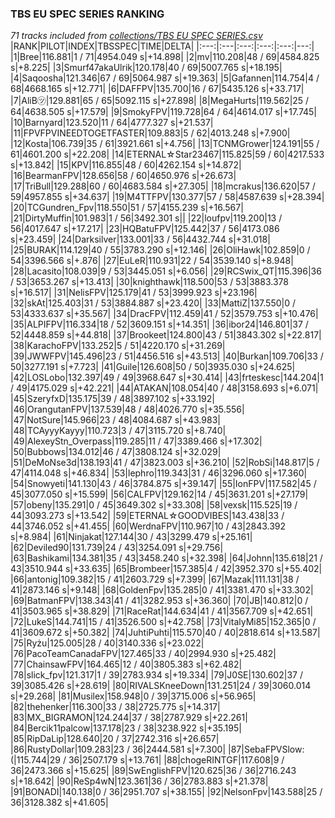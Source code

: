 ### TBS EU SPEC SERIES RANKING
*71 tracks included from [collections/TBS EU SPEC SERIES.csv](/collections/TBS%20EU%20SPEC%20SERIES.csv)*
|RANK|PILOT|INDEX|TBSSPEC|TIME|DELTA|
|:---:|:---|:---:|:---:|:---:|---:|
|1|Bree|116.881|1 / 71|4954.049 s|+14.898|
|2|mv|110.208|48 / 69|4584.825 s|+8.225|
|3|Smurf47akaUlrik|120.178|40 / 69|5007.765 s|+18.195|
|4|Saqoosha|121.346|67 / 69|5064.987 s|+19.363|
|5|Gafannen|114.754|4 / 68|4668.165 s|+12.771|
|6|DAFFPV|135.700|16 / 67|5435.126 s|+33.717|
|7|AliB㋡|129.881|65 / 65|5092.115 s|+27.898|
|8|MegaHurts|119.562|25 / 64|4638.505 s|+17.579|
|9|SmokyFPV|119.728|64 / 64|4614.017 s|+17.745|
|10|Barnyard|123.520|11 / 64|4777.327 s|+21.537|
|11|FPVFPVINEEDTOGETFASTER|109.883|5 / 62|4013.248 s|+7.900|
|12|Kosta|106.739|35 / 61|3921.661 s|+4.756|
|13|TCNMGrower|124.191|55 / 61|4601.200 s|+22.208|
|14|ETERNAL☆Star23467|115.825|59 / 60|4217.533 s|+13.842|
|15|KPV|116.855|48 / 60|4262.154 s|+14.872|
|16|BearmanFPV|128.656|58 / 60|4650.976 s|+26.673|
|17|TriBull|129.288|60 / 60|4683.584 s|+27.305|
|18|mcrakus|136.620|57 / 59|4957.855 s|+34.637|
|19|M4TTFPV|130.377|57 / 58|4587.639 s|+28.394|
|20|TCGundren_Fpv|118.550|51 / 57|4155.239 s|+16.567|
|21|DirtyMuffin|101.983|1 / 56|3492.301 s||
|22|loufpv|119.200|13 / 56|4017.647 s|+17.217|
|23|HQBatuFPV|125.442|37 / 56|4173.086 s|+23.459|
|24|Darksilver|133.001|33 / 56|4432.744 s|+31.018|
|25|BURAK|114.129|40 / 55|3783.290 s|+12.146|
|26|OliHawk|102.859|0 / 54|3396.566 s|+.876|
|27|EuLeR|110.931|22 / 54|3539.140 s|+8.948|
|28|Lacasito|108.039|9 / 53|3445.051 s|+6.056|
|29|RCSwix_QT|115.396|36 / 53|3653.267 s|+13.413|
|30|knighthawk|118.500|53 / 53|3883.378 s|+16.517|
|31|NelisFPV|125.179|41 / 53|3999.923 s|+23.196|
|32|skAt|125.403|31 / 53|3884.887 s|+23.420|
|33|MattiZ|137.550|0 / 53|4333.637 s|+35.567|
|34|DracFPV|112.459|41 / 52|3579.753 s|+10.476|
|35|ALPIFPV|116.334|18 / 52|3609.151 s|+14.351|
|36|ibor24|146.801|37 / 52|4448.859 s|+44.818|
|37|Brookeet|124.800|43 / 51|3843.302 s|+22.817|
|38|KarachoFPV|133.252|5 / 51|4220.170 s|+31.269|
|39|JWWFPV|145.496|23 / 51|4456.516 s|+43.513|
|40|Burkan|109.706|33 / 50|3277.191 s|+7.723|
|41|Guile|126.608|50 / 50|3935.030 s|+24.625|
|42|LOSLobo|132.397|49 / 49|3968.647 s|+30.414|
|43|frteskesc|144.204|1 / 49|4175.029 s|+42.221|
|44|ATAKAN|108.054|40 / 48|3158.693 s|+6.071|
|45|SzeryfxD|135.175|39 / 48|3897.102 s|+33.192|
|46|OrangutanFPV|137.539|48 / 48|4026.770 s|+35.556|
|47|NotSure|145.966|23 / 48|4084.687 s|+43.983|
|48|TCAyyyKayyy|110.723|3 / 47|3115.720 s|+8.740|
|49|AlexeyStn_Overpass|119.285|11 / 47|3389.466 s|+17.302|
|50|Bubbows|134.012|46 / 47|3808.124 s|+32.029|
|51|DeMoNse3d|138.193|41 / 47|3823.003 s|+36.210|
|52|RobSi|148.817|5 / 47|4114.048 s|+46.834|
|53|lephro|119.343|31 / 46|3296.060 s|+17.360|
|54|Snowyeti|141.130|43 / 46|3784.875 s|+39.147|
|55|IonFPV|117.582|45 / 45|3077.050 s|+15.599|
|56|CALFPV|129.162|14 / 45|3631.201 s|+27.179|
|57|obeny|135.291|0 / 45|3649.302 s|+33.308|
|58|vexsk|115.525|19 / 44|3093.273 s|+13.542|
|59|ETERNAL☆GOODVIBES|143.438|33 / 44|3746.052 s|+41.455|
|60|WerdnaFPV|110.967|10 / 43|2843.392 s|+8.984|
|61|Ninjakat|127.144|30 / 43|3299.479 s|+25.161|
|62|Deviled90|131.739|24 / 43|3254.091 s|+29.756|
|63|Bashikami|134.381|35 / 43|3458.240 s|+32.398|
|64|Johnn|135.618|21 / 43|3510.944 s|+33.635|
|65|Brombeer|157.385|4 / 42|3952.370 s|+55.402|
|66|antonig|109.382|15 / 41|2603.729 s|+7.399|
|67|Mazak|111.131|38 / 41|2873.146 s|+9.148|
|68|GoldenFpv|135.285|0 / 41|3381.470 s|+33.302|
|69|BatmanFPV|138.343|41 / 41|3282.953 s|+36.360|
|70|JB|140.812|0 / 41|3503.965 s|+38.829|
|71|RaceRat|144.634|41 / 41|3567.709 s|+42.651|
|72|LukeS|144.741|15 / 41|3526.500 s|+42.758|
|73|VitalyMi85|152.365|0 / 41|3609.672 s|+50.382|
|74|JuhtiPuhti|115.570|40 / 40|2818.614 s|+13.587|
|75|Ryżu|125.005|28 / 40|3140.336 s|+23.022|
|76|PacoTeamCanadaFPV|127.465|33 / 40|2994.930 s|+25.482|
|77|ChainsawFPV|164.465|12 / 40|3805.383 s|+62.482|
|78|slick_fpv|121.317|1 / 39|2783.934 s|+19.334|
|79|J0SE|130.602|37 / 39|3085.426 s|+28.619|
|80|RIVALSKneeDown|131.251|24 / 39|3060.014 s|+29.268|
|81|Musilex|158.948|0 / 39|3715.006 s|+56.965|
|82|thehenker|116.300|33 / 38|2725.775 s|+14.317|
|83|MX_BIGRAMON|124.244|37 / 38|2787.929 s|+22.261|
|84|Bercik11palcow|137.178|23 / 38|3238.922 s|+35.195|
|85|RipDaLip|128.640|20 / 37|2742.316 s|+26.657|
|86|RustyDollar|109.283|23 / 36|2444.581 s|+7.300|
|87|SebaFPVSlow:(|115.744|29 / 36|2507.179 s|+13.761|
|88|chogeRINTGF|117.608|9 / 36|2473.366 s|+15.625|
|89|SwEnglishFPV|120.625|36 / 36|2716.243 s|+18.642|
|90|ReSp4wN|123.361|36 / 36|2783.883 s|+21.378|
|91|BONADI|140.138|0 / 36|2951.707 s|+38.155|
|92|NelsonFpv|143.588|25 / 36|3128.382 s|+41.605|
